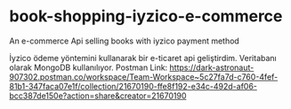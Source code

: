 # book-shopping-iyzico-e-commerce
 An e-commerce Api selling books with iyzico payment method

İyzico ödeme yöntemini kullanarak bir e-ticaret api geliştirdim. Veritabanı olarak MongoDB kullanılıyor.
Postman Link:
https://dark-astronaut-907302.postman.co/workspace/Team-Workspace~5c27fa7d-c760-4fef-81b1-347faca07e1f/collection/21670190-ffe8f192-e34c-492d-af06-bcc387de150e?action=share&creator=21670190
